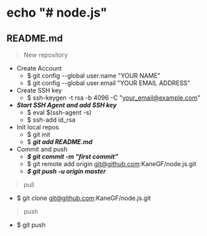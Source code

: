 # echo "# node.js" 
## README.md
>New repository
- Create Account
    - $ git config --global user.name "YOUR NAME"
    - $ git config --global user.email "YOUR EMAIL ADDRESS"
- Create SSH key
    - $ ssh-keygen -t rsa -b 4096 -C "your_email@example.com"
- ___Start SSH Agent and add SSH key___
    - $ eval $(ssh-agent -s)
    - $ ssh-add id_rsa
- Init local repos
    - $ git init
    - $ ___git add README.md___
- Commit and push
    - ___$ git commit -m "first commit"___
    - $ git remote add origin git@github.com:KaneGF/node.js.git
    - ___$ git push -u origin master___

>pull
- $ git clone git@github.com:KaneGF/node.js.git
>push
- $ git push